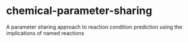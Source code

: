 # chemical-parameter-sharing
A parameter sharing approach to reaction condition prediction using the implications of named reactions
